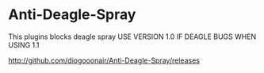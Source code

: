# Anti-Deagle-Spray
This plugins blocks deagle spray
USE VERSION 1.0 IF DEAGLE BUGS WHEN USING 1.1

http://github.com/diogooonair/Anti-Deagle-Spray/releases
